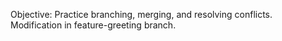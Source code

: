Objective: Practice branching, merging, and resolving conflicts.
Modification in feature-greeting branch.
